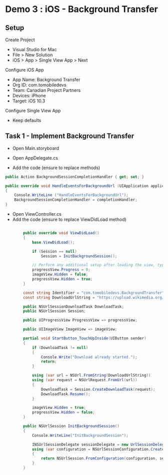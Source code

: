 # Demo 3 : iOS - Background Transfer
## Setup
Create Project
* Visual Studio for Mac
* File > New Solution
* iOS > App > Single View App > Next

Configure iOS App
* App Name: Background Transfer
* Org ID: com.tomobiledevs
* Team: Canadian Project Partners
* Devices: iPhone
* Target: iOS 10.3
 
Configure Single View App
* Keep defaults

## Task 1 - Implement Background Transfer
* Open Main.storyboard

* Open AppDelegate.cs
* Add the code (ensure to replace methods)
```cs
public Action BackgroundSessionCompletionHandler { get; set; }

public override void HandleEventsForBackgroundUrl (UIApplication application, string sessionIdentifier, Action completionHandler)
{
    Console.WriteLine ("HandleEventsForBackgroundUrl");
    BackgroundSessionCompletionHandler = completionHandler;
}
```

* Open ViewController.cs
* Add the code (ensure to replace ViewDidLoad method)
```cs

        public override void ViewDidLoad()
        {
            base.ViewDidLoad();

            if (Session == null)
                Session = InitBackgroundSession();

            // Perform any additional setup after loading the view, typically from a nib.
            progressView.Progress = 0;
            imageView.Hidden = false;
            progressView.Hidden = true;
        }

        const string Identifier = "com.tomobiledevs.BackgroundTransfer";
        const string DownloadUrlString = "https://upload.wikimedia.org/wikipedia/commons/9/97/The_Earth_seen_from_Apollo_17.jpg";

        public NSUrlSessionDownloadTask DownloadTask;
        public NSUrlSession Session;

        public UIProgressView ProgressView => progressView;

        public UIImageView ImageView => imageView;

        partial void StartButton_TouchUpInside(UIButton sender)
        {
            if (DownloadTask != null)
            {
                Console.Write("Download already started.");
                return;     
            }

            using (var url = NSUrl.FromString(DownloadUrlString))
            using (var request = NSUrlRequest.FromUrl(url))
            {
                DownloadTask = Session.CreateDownloadTask(request);
                DownloadTask.Resume();
            }

            imageView.Hidden = true;
            progressView.Hidden = false;
        }

        public NSUrlSession InitBackgroundSession()
        {
            Console.WriteLine("InitBackgroundSession");

            INSUrlSessionDelegate sessionDelegate = new UrlSessionDelegate(this);
            using (var configuration = NSUrlSessionConfiguration.CreateBackgroundSessionConfiguration(Identifier))
            {
                return NSUrlSession.FromConfiguration(configuration, sessionDelegate, null);
            }
        }

```